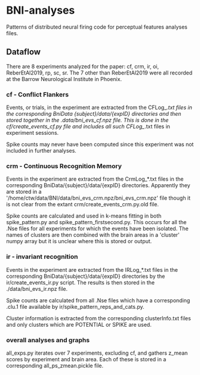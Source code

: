 # BNI-analyses
Patterns of distributed neural firing code for perceptual features analyses files.

## Dataflow

There are 8 experiments analyzed for the paper: cf, crm, ir, oi, ReberEtAl2019, rp, sc, sr. The 7 
other than ReberEtAl2019 were all recorded at the Barrow Neurological Institute in Phoenix. 

### cf - Conflict Flankers

Events, or trials, in the experiment are extracted from the CFLog_*.txt files in the corresponding 
BniData {subject}/data/{expID} directories and then stored together in the .data/bni_evs_cf.npz 
file. This is done in the cf/create_events_cf.py file and includes all such CFLog_*.txt files in 
experiment sessions.

Spike counts may never have been computed since this experiment was not included in further 
analyses.

### crm - Continuous Recognition Memory

Events in the experiment are extracted from the CrmLog_*.txt files in the corresponding 
BniData/{subject}/data/{expID} directories. Apparently they are stored in a 
'/home/ctw/data/BNI/data/bni_evs_crm.npz/bni_evs_crm.npz' file though it is not clear from the 
extant crm/create_events_crm.py.old file. 

Spike counts are calculated and used in k-means fitting in both spike_pattern.py and 
spike_pattern_firstsecond.py. This occurs for all the .Nse files for all experiments for which 
the events have been isolated. The names of clusters are then combined with 
the brain areas in a 'cluster' numpy array but it is unclear where this is stored or output. 

### ir - invariant recognition

Events in the experiment are extracted from the IRLog_*.txt files in the corresponding
BniData/{subject}/data/{expID} directories by the ir/create_events_ir.py script. The 
results is then stored in the ./data/bni_evs_ir.npz file.

Spike counts are calculated from all .Nse files which have a corresponding .clu.1 file
available by ir/spike_pattern_reps_and_cats.py.

Cluster information is extracted from the corresponding clusterInfo.txt files and only 
clusters which are POTENTIAL or SPIKE are used.

### overall analyses and graphs

all_exps.py iterates over 7 experiments, excluding cf, and gathers z_mean scores by experiment and 
brain area. Each of these is stored in a corresponding all_ps_zmean.pickle file. 